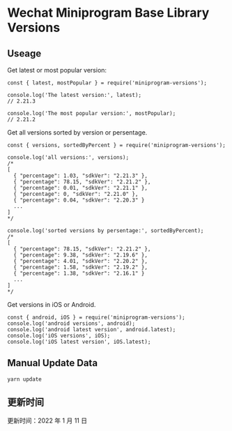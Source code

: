 
# Wechat Miniprogram Base Library Versions

## Useage

Get latest or most popular version:

```;
const { latest, mostPopular } = require('miniprogram-versions');

console.log('The latest version:', latest);
// 2.21.3

console.log('The most popular version:', mostPopular);
// 2.21.2

```

Get all versions sorted by version or persentage.

```
const { versions, sortedByPercent } = require('miniprogram-versions');

console.log('all versions:', versions);
/*
[
  { "percentage": 1.03, "sdkVer": "2.21.3" },
  { "percentage": 78.15, "sdkVer": "2.21.2" },
  { "percentage": 0.01, "sdkVer": "2.21.1" },
  { "percentage": 0, "sdkVer": "2.21.0" },
  { "percentage": 0.04, "sdkVer": "2.20.3" }
  ...
]
*/

console.log('sorted versions by persentage:', sortedByPercent);
/*
[
  { "percentage": 78.15, "sdkVer": "2.21.2" },
  { "percentage": 9.38, "sdkVer": "2.19.6" },
  { "percentage": 4.01, "sdkVer": "2.20.2" },
  { "percentage": 1.58, "sdkVer": "2.19.2" },
  { "percentage": 1.38, "sdkVer": "2.16.1" }
  ...
]
*/
```

Get versions in iOS or Android.

```
const { android, iOS } = require('miniprogram-versions');
console.log('android versions', android);
console.log('android latest version', android.latest);
console.log('iOS versions', iOS);
console.log('iOS latest version', iOS.latest);
```

## Manual Update Data

```
yarn update
```

## 更新时间

更新时间：2022 年 1 月 11 日
